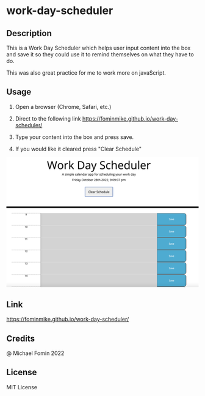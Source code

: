 # work-day-scheduler

## Description
This is a Work Day Scheduler which helps user input content into the box and save it so they could use it to remind themselves on what they have to do.

This was also great practice for me to work more on javaScript. 

## Usage
1. Open a browser (Chrome, Safari, etc.)

2. Direct to the following link  https://fominmike.github.io/work-day-scheduler/

3. Type your content into the box and press save.

4. If you would like it cleared press "Clear Schedule"

  <img src="./assets/images/Screen Shot 2022-10-28 at 9.10.35 PM.png">


## Link
 https://fominmike.github.io/work-day-scheduler/

## Credits

@ Michael Fomin 2022

## License

MIT License